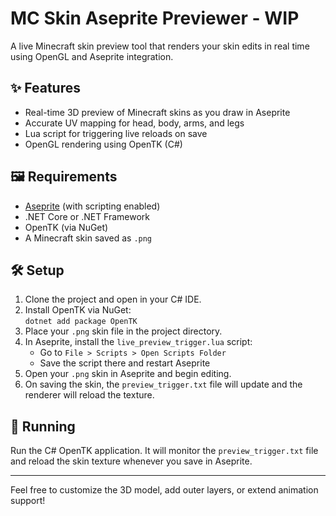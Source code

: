 # MC Skin Aseprite Previewer - WIP

A live Minecraft skin preview tool that renders your skin edits in real time using OpenGL and Aseprite integration.

## ✨ Features

- Real-time 3D preview of Minecraft skins as you draw in Aseprite
- Accurate UV mapping for head, body, arms, and legs
- Lua script for triggering live reloads on save
- OpenGL rendering using OpenTK (C#)

## 🖼 Requirements

- [Aseprite](https://www.aseprite.org/) (with scripting enabled)
- .NET Core or .NET Framework
- OpenTK (via NuGet)
- A Minecraft skin saved as `.png`

## 🛠 Setup

1. Clone the project and open in your C# IDE.
2. Install OpenTK via NuGet:  
   `dotnet add package OpenTK`
3. Place your `.png` skin file in the project directory.
4. In Aseprite, install the `live_preview_trigger.lua` script:
   - Go to `File > Scripts > Open Scripts Folder`
   - Save the script there and restart Aseprite
5. Open your `.png` skin in Aseprite and begin editing.
6. On saving the skin, the `preview_trigger.txt` file will update and the renderer will reload the texture.

## 🚀 Running

Run the C# OpenTK application. It will monitor the `preview_trigger.txt` file and reload the skin texture whenever you save in Aseprite.

---

Feel free to customize the 3D model, add outer layers, or extend animation support!
